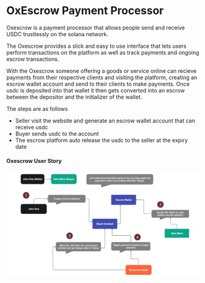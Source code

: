 # OxEscrow Payment Processor
Oxescrow is a payment processor that allows people send and receive 
USDC trustlessly on the solana network.

The Oxescrow provides a slick and easy to use interface that lets users perform transactions on the platform as well as track payments and ongoing escrow transactions.

With the Oxescrow someone offering a goods or service online can recieve payments from their respective clients and visiting the platform, creating an escrow wallet account and send to their clients to make payments. Once usdc is deposited into that wallet it then gets converted into an escrow between the depositor and the initializer of the wallet.

The steps are as follows 
- Seller visit the website and generate an escrow wallet account that can receive usdc
- Buyer sends usdc to the account
- The escrow platform auto release the usdc to the seller at the expiry date

#### Oxescrow User Story
![User story](./assets/user-story.jpg)